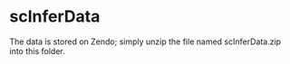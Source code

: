 # scInferData 
The data is stored on Zendo; simply unzip the file named scInferData.zip into this folder.
